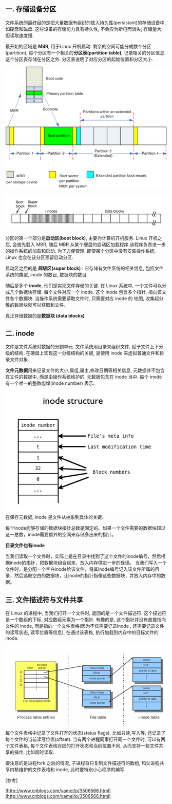 
## 一. 存储设备分区
文件系统的最终目的是把大量数据有组织的放入持久性(persistant)的存储设备中, 如硬盘和磁盘. 这些设备的存储能力具有持久性, 不会应为断电而消失; 存储量大, 但读取速度慢.

最开始的区域是 **MBR**, 用于Linux 开机启动. 
剩余的空间可能分成数个分区(partition), 每个分区有一个相关的**分区表(partition table)**, 记录相关的分区信息. 这个分区表存储在分区之外. 分区表说明了对应分区的起始位置和分区大小.

![存储设备分区](/imgs/linux/fs-%E5%AD%98%E5%82%A8%E8%AE%BE%E5%A4%87%E5%88%86%E5%8C%BA.png)

![典型的Linux分区](/imgs/linux/fs-%E5%85%B8%E5%9E%8B%E7%9A%84Linux%E5%88%86%E5%8C%BA.png)

分区的第一个部分是**启动区(boot block)**, 主要为计算机开机服务. Linux 开机之后, 会首先载入 MBR, 随后 MBR 从某个硬盘的启动区加载程序.该程序负责进一步的操作系统的加载和启动. 为了方便管理, 即使某个分区中没有安装操作系统, Linux 也会在该分区预留启动分区.

启动区之后的是 **超级区(super block)** : 它存储有文件系统的相关信息, 包括文件系统的类型, inode 的数目, 数据块的数目.
    
随后是多个 **inode**, 他们是实现文件存储的关键. 在 Linux 系统中, 一个文件可以分成几个数据块存储. 每个文件对应一个 inode. 这个 inode 包含多个指针, 指向该文件各个数据块. 当操作系统需要读取文件时, 只需要对应 inode 的 地图, 收集起分散的数据块就可以获取到文件.

真正存储数据的是**数据块 (data blocks)**

## 二. inode

文件是文件系统对数据的分割单元. 文件系统用目录来组织文件, 赋予文件上下分级的结构. 在硬盘上实现这一分级结构的关键, 是使用 inode 来虚拟普通文件和目录文件对象.

**文件元数据**用来记录文件的大小,属组,属主,修改日期等相关信息, 元数据并不包含在文件的数据中, 而是由操作系统维护的. 元数据包含在 inode 当中. 每个 inode 有一个唯一的整数彪悍(inode number) 表示.

![inode_structure](/imgs/linux/fs-inode_structure.png)
在保存元数据, inode 是文件从抽象到具体的关键.

每个inode能够存储的数据块指针总数是固定的。如果一个文件需要的数据块超过这一总数，inode需要额外的空间来存储多出来的指针。

**目录文件也有inode**

当我们读取一个文件时，实际上是在目录中找到了这个文件的inode编号，然后根据inode的指针，把数据块组合起来，放入内存供进一步的处理。
当我们写入一个文件时，是分配一个空白inode给该文件，将其inode编号记入该文件所属的目录，然后选取空白的数据块，让inode的指针指像这些数据块，并放入内存中的数据。


## 三. 文件描述符与文件共享
在 Linux 的进程中, 当我们打开一个文件时, 返回的是一个文件描述符. 这个描述符是一个数组的下标, 对应数组元素为一个指针. 有趣的是, 这个指针并没有直接指向文件的 inode, 而是指向一个文件表格(因为不仅需要记录inode , 还需要记录文件的读写状态, 读写位置等信息), 在通过该表格, 执行加载到内存中的目标文件的 inode.

![文件描述符](/imgs/linux/fs-%E6%96%87%E4%BB%B6%E6%8F%8F%E8%BF%B0%E7%AC%A6.png)
每个文件表格中记录了文件打开的状态(status flags), 比如只读,写入等, 还记录了每个文件的当前读写位置(offset). 当有两个进程同事打开同一个文件时, 可以有两个文件表格, 每个文件表格对应的打开状态和当前位置不同, 从而支持一些文件共享的操作, 比如同时读取.

要注意的是进程fork 之后的情况, 子进程将只复制文件描述符的数组, 和父进程共享内核维护的文件表格和 inode, 此时要特别小心程序的编写.


[参考]

[http://www.cnblogs.com/vamei/p/3506566.html](http://www.cnblogs.com/vamei/p/3506566.html)
